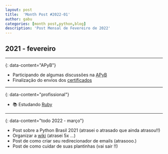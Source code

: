 ```yaml
---
layout: post
title:  'Month Post #2022-01'
author: gabu
categories: [month post,python,blog]
description: 'Post Mensal de Fevereiro de 2022'
---
```


## 2021 - fevereiro

---
{: data-content="APyB"}

* Participando de algumas discussões na [APyB](https://github.com/apyb/comunidade/discussions)
* Finalização do envios dos [certificados](https://github.com/gabubellon/certificates-google-sheets-generator)

---
{: data-content="profissional"}

* 📚 Estudando [Ruby](https://github.com/stars/gabubellon/lists/ruby)

---
{: data-content="todo 2022 - março"}

* Post sobre a Python Brasil 2021 (atrasei o atrasado que ainda atrasou!!)
* Organizar a [wiki](/wiki) (atrasei 5x ...)
* Post de como criar seu redirecionador de emails (atrasooo.)
* Post de como cuidar de suas plantinhas (vai sair !!)
